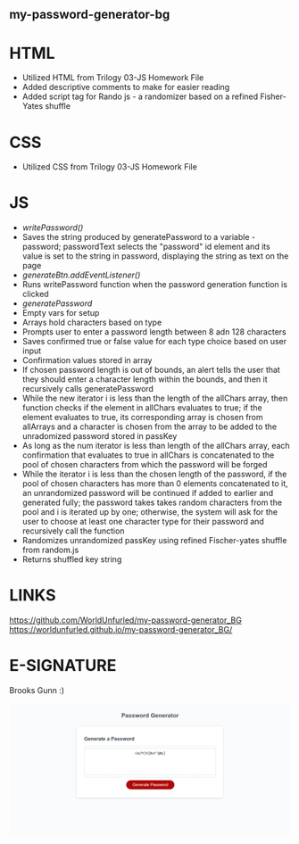## my-password-generator-bg

# HTML
* Utilized HTML from Trilogy 03-JS Homework File
* Added descriptive comments to make for easier reading
* Added script tag for Rando js - a randomizer based on a refined Fisher-Yates shuffle 
# CSS
* Utilized CSS from Trilogy 03-JS Homework File
# JS
* _writePassword()_
* Saves the string produced by generatePassword to a variable - password; passwordText selects the "password" id element and its value is set to the string in password, displaying the string as text on the page
* _generateBtn.addEventListener()_
* Runs writePassword function when the password generation function is clicked
* _generatePassword_
* Empty vars for setup
* Arrays hold characters based on type
* Prompts user to enter a password length between 8 adn 128 characters
* Saves confirmed true or false value for each type choice based on user input
* Confirmation values stored in array
* If chosen password length is out of bounds, an alert tells the user that they should enter a character length within the bounds, and then it recursively calls generatePassword
* While the new iterator i is less than the length of the allChars array, then function checks if the element in allChars evaluates to true; if the element evaluates to true, its corresponding array is chosen from allArrays and a character is chosen from the array to be added to the unradomized password stored in passKey
* As long as the num iterator is less than length of the allChars array, each confirmation that evaluates to true in allChars is concatenated to the pool of chosen characters from which the password will be forged
* While the iterator i is less than the chosen length of the password, if the pool of chosen characters has more than 0 elements concatenated to it, an unrandomized password will be continued if added to earlier and generated fully; the password takes takes random characters from the pool and i is iterated up by one; otherwise, the system will ask for the user to choose at least one character type for their password and recursively call the function
* Randomizes unrandomized passKey using refined Fischer-yates shuffle from random.js
* Returns shuffled key string
# LINKS
https://github.com/WorldUnfurled/my-password-generator_BG
https://worldunfurled.github.io/my-password-generator_BG/
# E-SIGNATURE
Brooks Gunn :)

![screenshot](Assets/my_password_generator.png)
